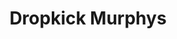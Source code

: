 ---
title: "Dropkick Murphys"
summary: "Dropkick Murphys are an American Celtic punk band formed in Quincy, Massachusetts in 1996. Singer and bassist Ken Casey has been the band's only constant member. Other current members include drummer Matt Kelly , singer Al Barr , guitarist James Lynch , multi-instrumentalist Tim Brennan and multi-instrumentalist Jeff DaRosa .
The band was initially signed to independent punk record label Hellcat Records, releasing five albums for the label, and building a reputation locally through constant touring and yearly St. Patrick's Day week shows, held in and around Boston. The 2004 single, \"Tessie\" became the band's first mainstream hit and one of their biggest charting singles to date.
The band's final Hellcat release, 2005's The Warrior's Code, included the song \"I'm Shipping Up to Boston.\" The song was featured in the 2006 film The Departed, and went on to become the band's only platinum-selling single to date. It remains one of their best-known songs. The band is known for their loud, energetic live shows.
In 2007, the band began releasing music through their own imprint label, Born & Bred via Alternative Distribution Alliance. 2007's The Meanest of Times made its debut at No. 20 on the Billboard charts and featured the successful single, \"The State of Massachusetts\", while 2011's Going Out in Style was an even bigger success, making its debut at No. 6, giving the band their highest-charting album to date. The band's eighth studio album, Signed and Sealed in Blood was released in 2013 making its debut at No. 9 on the Billboard charts and featured the single \"The Season's Upon Us\", a Christmas song that was one of the band's highest-charting singles, and the single, \"Rose Tattoo\" which has become one of their most popular songs. The band's ninth album, 11 Short Stories of Pain & Glory, which was released on January 6, 2017, debuted at number 8 on the Billboard charts and rose to number 2 on the charts. Their tenth album, Turn Up That Dial, was released on April 30, 2021. Their eleventh album, This Machine Still Kills Fascists, was released on September 30, 2022. Their twelfth album, Okemah Rising, will be released on May 12, 2023."
slug: "dropkick-murphys"
image: "dropkick-murphys.jpg"
apple_music_artist_url: "https://music.apple.com/gb/artist/dropkick-murphys/2928220"
wikipedia_url: "https://en.wikipedia.org/wiki/Dropkick_Murphys"
---